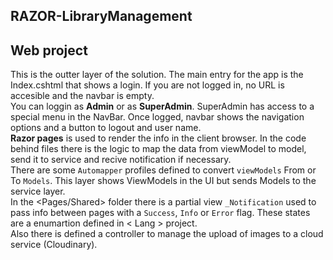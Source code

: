 ﻿## RAZOR-LibraryManagement

## Web project

This is the outter layer of the solution. The main entry for the app is the Index.cshtml that shows a login. If you are not logged in, no URL is accesible and the navbar is empty.  
You can loggin as **Admin** or as **SuperAdmin**. SuperAdmin has access to a special menu in the NavBar. Once logged, navbar shows the navigation options and a button to logout and user name.  
**Razor pages** is used to render the info in the client browser. In the code behind files there is the logic to map the data from viewModel to model, send it to service and recive notification if necessary.  
There are some `Automapper` profiles defined to convert `viewModels` From or To `Models`. This layer shows ViewModels in the UI but sends Models to the service layer.  
In the <Pages/Shared> folder there is a partial view `_Notification` used to pass info between pages with a `Success`, `Info` or `Error` flag. These states are a enumartion defined in < Lang > project.  
Also there is defined a controller to manage the upload of images to a cloud service (Cloudinary). 


